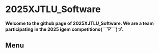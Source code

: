 # 2025XJTLU_Software
**Welcome to the github page of 2025XJTLU_Software. We are a team participating in the 2025 igem competitiono(*￣▽￣*)ブ.**
## Menu
